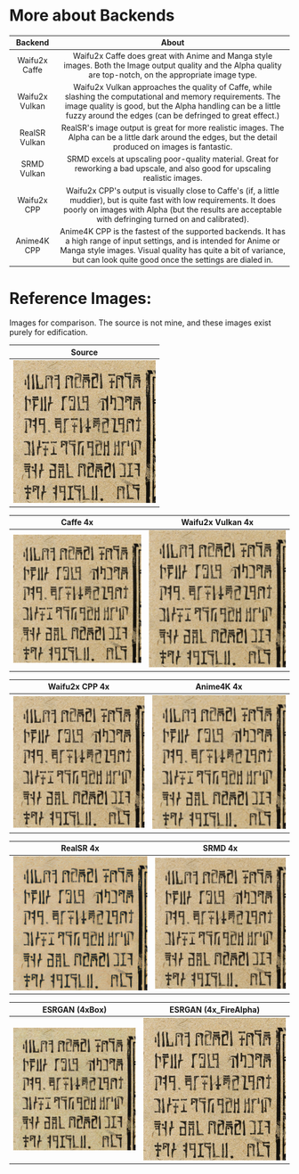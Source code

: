 # More about Backends

Backend|About
:-:|:-:
Waifu2x Caffe|Waifu2x Caffe does great with Anime and Manga style images.  Both the Image output quality and the Alpha quality are top-notch, on the appropriate image type.
Waifu2x Vulkan|Waifu2x Vulkan approaches the quality of Caffe, while slashing the computational and memory requirements.  The image quality is good, but the Alpha handling can be a little fuzzy around the edges (can be defringed to great effect.)
RealSR Vulkan|RealSR's image output is great for more realistic images.  The Alpha can be a little dark around the edges, but the detail produced on images is fantastic.
SRMD Vulkan|SRMD excels at upscaling poor-quality material.  Great for reworking a bad upscale, and also good for upscaling realistic images.
Waifu2x CPP|Waifu2x CPP's output is visually close to Caffe's (if, a little muddier), but is quite fast with low requirements.  It does poorly on images with Alpha (but the results are acceptable with defringing turned on and calibrated).
Anime4K CPP|Anime4K CPP is the fastest of the supported backends.  It has a high range of input settings, and is intended for Anime or Manga style images.  Visual quality has quite a bit of variance, but can look quite good once the settings are dialed in.

# Reference Images:
Images for comparison. The source is not mine, and these images exist purely for edification.

|Source|
|---|
|<img src="https://github.com/WalkerMx/DemoImages/blob/master/References/Sample.png">|
   
Caffe 4x|Waifu2x Vulkan 4x
---|---
<img src="https://github.com/WalkerMx/DemoImages/blob/master/References/Caffe4x.png">|<img src="https://github.com/WalkerMx/DemoImages/blob/master/References/WaifuVulkan4x.png">

Waifu2x CPP 4x|Anime4K 4x
---|---
<img src="https://github.com/WalkerMx/DemoImages/blob/master/References/WaifuCPP4x.png">|<img src="https://github.com/WalkerMx/DemoImages/blob/master/References/Anime4K4x.png">

RealSR 4x|SRMD 4x
---|---
<img src="https://github.com/WalkerMx/DemoImages/blob/master/References/RealSR4x.png">|<img src="https://github.com/WalkerMx/DemoImages/blob/master/References/SRMD4x.png">

ESRGAN (4xBox)|ESRGAN (4x_FireAlpha)
---|---
<img src="https://github.com/WalkerMx/DemoImages/blob/master/References/ESRGAN4xBox.png">|<img src="https://github.com/WalkerMx/DemoImages/blob/master/References/ESRGAN4xFireAlpha.png">

